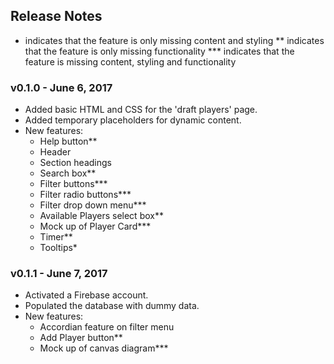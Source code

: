 ## Release Notes

* 	indicates that the feature is only missing content and styling
** 	indicates that the feature is only missing functionality
*** indicates that the feature is missing content, styling and functionality

### v0.1.0 - June 6, 2017
- Added basic HTML and CSS for the 'draft players' page. 
- Added temporary placeholders for dynamic content.
- New features:
	- Help button**
	- Header
	- Section headings
	- Search box**
	- Filter buttons***
	- Filter radio buttons***
	- Filter drop down menu***
	- Available Players select box**
	- Mock up of Player Card***
	- Timer**
	- Tooltips*

### v0.1.1 - June 7, 2017
- Activated a Firebase account.
- Populated the database with dummy data.
- New features:
	- Accordian feature on filter menu
	- Add Player button**
	- Mock up of canvas diagram***
